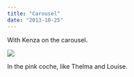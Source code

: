 ```yaml
---
title: "Carousel"
date: "2013-10-25"
---
```


With Kenza on the carousel.

![](images/tumblr_inline_mv0y3zmFkE1qlj3bd.jpg)

In the pink coche, like Thelma and Louise.
